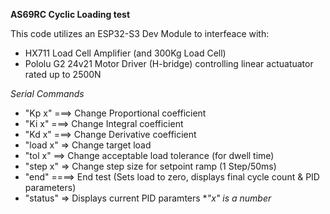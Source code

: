 **AS69RC Cyclic Loading test**

This code utilizes an ESP32-S3 Dev Module to interfeace with:
- HX711 Load Cell Amplifier (and 300Kg Load Cell)
- Pololu G2 24v21 Motor Driver (H-bridge) controlling linear actuatuator rated up to 2500N

_Serial Commands_
- "Kp x" ===> Change Proportional coefficient
- "Ki x" ===> Change Integral coefficient
- "Kd x" ===> Change Derivative coefficient
- "load x" => Change target load
- "tol x" ==> Change acceptable load tolerance (for dwell time)
- "step x" => Change step size for setpoint ramp (1 Step/50ms)
- "end" ====> End test (Sets load to zero, displays final cycle count & PID parameters)
- "status" => Displays current PID paramters
**"x" is a number*
